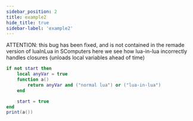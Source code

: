 ```yaml
---
sidebar_position: 2
title: example2
hide_title: true
sidebar-label: 'example2'
---
```


ATTENTION: this bug has been fixed, and is not contained in the remade version of luaInLua in SComputers
here we see how lua-in-lua incorrectly handles closures (unloads local variables ahead of time)

```lua
if not start then
    local anyVar = true
    function a()
        return anyVar and ("normal lua") or ("lua-in-lua")
    end

    start = true
end
print(a())
```